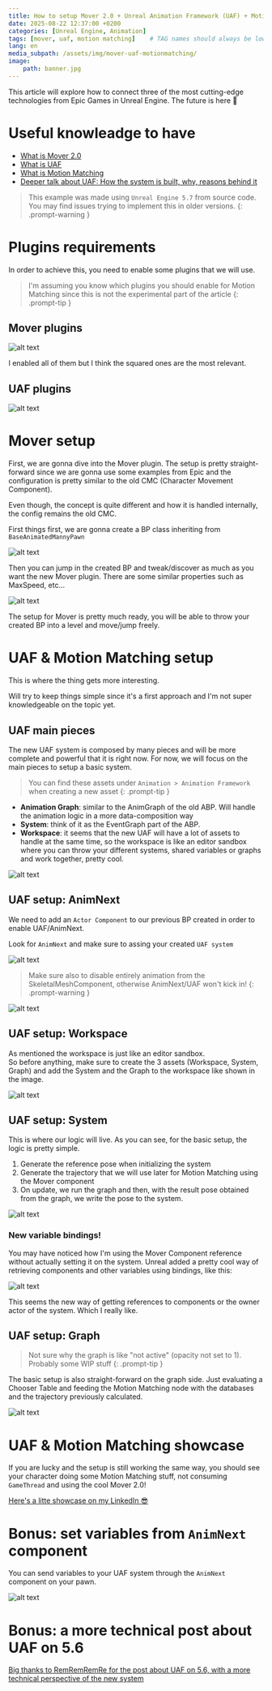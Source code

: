 ```yaml
---
title: How to setup Mover 2.0 + Unreal Animation Framework (UAF) + Motion Matching in 5.7
date: 2025-08-22 12:37:00 +0200
categories: [Unreal Engine, Animation]
tags: [mover, uaf, motion matching]    # TAG names should always be lowercase
lang: en
media_subpath: /assets/img/mover-uaf-motionmatching/
image:
    path: banner.jpg
---
```


This article will explore how to connect three of the most cutting-edge technologies from Epic Games in Unreal Engine. The future is here 🚀

# Useful knowleadge to have
- [What is Mover 2.0](https://unrealstack.com/what-is-ue5-character-mover-2-0/)
- [What is UAF](https://dev.epicgames.com/community/learning/knowledge-base/nWWx/unreal-engine-unreal-animation-framework-uaf-faq)
- [What is Motion Matching](https://dev.epicgames.com/documentation/en-us/unreal-engine/motion-matching-in-unreal-engine)
- [Deeper talk about UAF: How the system is built, why, reasons behind it](https://www.youtube.com/watch?v=0X6amtHcrUE&t=1190s)

> This example was made using `Unreal Engine 5.7` from source code. You may find issues trying to implement this in older versions.
{: .prompt-warning }

# Plugins requirements

In order to achieve this, you need to enable some plugins that we will use.

> I'm assuming you know which plugins you should enable for Motion Matching since this is not the experimental part of the article
{: .prompt-tip }

## Mover plugins

![alt text](mover-plugins.png)

I enabled all of them but I think the squared ones are the most relevant.

## UAF plugins

![alt text](uaf-plugins.png)

# Mover setup

First, we are gonna dive into the Mover plugin. The setup is pretty straight-forward since we are gonna use some examples from Epic and the configuration is pretty similar to the old CMC (Character Movement Component).

Even though, the concept is quite different and how it is handled internally, the config remains the old CMC.

First things first, we are gonna create a BP class inheriting from `BaseAnimatedMannyPawn`  

![alt text](bp-create.png)

Then you can jump in the created BP and tweak/discover as much as you want the new Mover plugin. There are some similar properties such as MaxSpeed, etc...

![alt text](mover-vars.png)

The setup for Mover is pretty much ready, you will be able to throw your created BP into a level and move/jump freely.

# UAF & Motion Matching setup

This is where the thing gets more interesting.

Will try to keep things simple since it's a first approach and I'm not super knowledgeable on the topic yet.

## UAF main pieces

The new UAF system is composed by many pieces and will be more complete and powerful that it is right now. For now, we will focus on the main pieces to setup a basic system.

> You can find these assets under `Animation > Animation Framework` when creating a new asset
{: .prompt-tip }

* **Animation Graph**: similar to the AnimGraph of the old ABP. Will handle the animation logic in a more data-composition way
* **System**: think of it as the EventGraph part of the ABP. 
* **Workspace**: it seems that the new UAF will have a lot of assets to handle at the same time, so the workspace is like an editor sandbox where you can throw your different systems, shared variables or graphs and work together, pretty cool.   

![alt text](pieces.png)


## UAF setup: AnimNext

We need to add an `Actor Component` to our previous BP created in order to enable UAF/AnimNext.

Look for `AnimNext` and make sure to assing your created `UAF system`

![alt text](animnext.png)

> Make sure also to disable entirely animation from the SkeletalMeshComponent, otherwise AnimNext/UAF won't kick in!
{: .prompt-warning }

![alt text](disable.png)

## UAF setup: Workspace

As mentioned the workspace is just like an editor sandbox.  
So before anything, make sure to create the 3 assets (Workspace, System, Graph) and add the System and the Graph to the workspace like shown in the image.

![alt text](workspace.png)

## UAF setup: System

This is where our logic will live. As you can see, for the basic setup, the logic is pretty simple.  

1. Generate the reference pose when initializing the system
2. Generate the trajectory that we will use later for Motion Matching using the Mover component
3. On update, we run the graph and then, with the result pose obtained from the graph, we write the pose to the system.

![alt text](system.png)

### New variable bindings!

You may have noticed how I'm using the Mover Component reference without actually setting it on the system. Unreal added a pretty cool way of retrieving components and other variables using bindings, like this:

![alt text](bindings.png)

This seems the new way of getting references to components or the owner actor of the system. Which I really like.

## UAF setup: Graph

> Not sure why the graph is like "not active" (opacity not set to 1). Probably some WIP stuff
{: .prompt-tip }

The basic setup is also straight-forward on the graph side. Just evaluating a Chooser Table and feeding the Motion Matching node with the databases and the trajectory previously calculated. 

![alt text](graph.png)

# UAF & Motion Matching showcase

If you are lucky and the setup is still working the same way, you should see your character doing some Motion Matching stuff, not consuming `GameThread` and using the cool Mover 2.0!

[Here's a litte showcase on my LinkedIn 😎](https://www.linkedin.com/posts/farravid_uaf-mover-motionmatching-activity-7363892094509211649-krtB?utm_source=share&utm_medium=member_desktop&rcm=ACoAACwyukMBzcsuU4n2ZFaWBDgbHdI9pxZsg_E)

# Bonus: set variables from `AnimNext` component

You can send variables to your UAF system through the `AnimNext` component on your pawn.

![alt text](set-variables.png)

# Bonus: a more technical post about UAF on 5.6
[Big thanks to RemRemRemRe for the post about UAF on 5.6, with a more technical perspective of the new system](https://remremremre.github.io/posts/My-understanding-of-Unreal-Animation-Framework-in-5.6/)